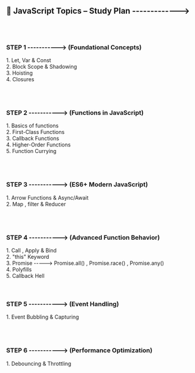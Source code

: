 <h2>🌟 JavaScript Topics – Study Plan -------------></h2>
<br><br>

<h3>STEP 1 -----------> (Foundational Concepts)<br></h3>
                     1. Let, Var & Const<br>
                     2. Block Scope & Shadowing<br>
                     3. Hoisting<br>
                     4. Closures<br>

<br><br>

<h3>STEP 2 -----------> (Functions in JavaScript)<br></h3>
                     1. Basics of functions<br>
                     2. First-Class Functions <br>
                     3. Callback Functions<br>
                     4. Higher-Order Functions<br>
                     5. Function Currying  <br>

<br><br>

<h3>STEP 3 -----------> (ES6+ Modern JavaScript)<br></h3>
                     1. Arrow Functions & Async/Await<br>
                     2. Map , filter & Reducer<br>
               
<br><br>  

<h3>STEP 4 -----------> (Advanced Function Behavior)<br></h3>
                     1. Call , Apply & Bind<br>
                     2. "this" Keyword<br>
                     3. Promise -----> Promise.all() , Promise.race() , Promise.any()<br>
                     4. Polyfills<br>
                     5. Callback Hell<br>
<br><br>

<h3>STEP 5 -----------> (Event Handling)<br></h3>
                     1. Event Bubbling & Capturing<br>
                     
<br><br>
<h3>STEP 6 -----------> (Performance Optimization)<br></h3>
                     1. Debouncing & Throttling <br>